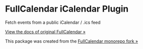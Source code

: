 
# FullCalendar iCalendar Plugin

Fetch events from a public iCalendar / .ics feed

[View the docs of original FullCalendar &raquo;](https://fullcalendar.io/docs/icalendar)

This package was created from the [FullCalendar monorepo fork &raquo;](https://github.com/aleksandr-erin/fullcalendar)
